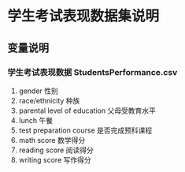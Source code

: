 # 学生考试表现数据集说明

## 变量说明

### 学生考试表现数据 StudentsPerformance.csv

1. gender	性别
2. race/ethnicity	种族
3. parental level of education	父母受教育水平
4. lunch	午餐
5. test preparation course	是否完成预科课程
6. math score	数学得分
7. reading score	阅读得分
8. writing score		写作得分

